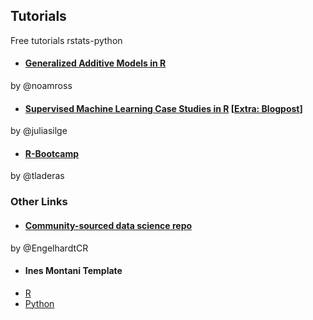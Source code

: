 ## Tutorials
Free tutorials rstats-python

* #### [Generalized Additive Models in R](https://noamross.github.io/gams-in-r-course/)
 by @noamross

* #### [Supervised Machine Learning Case Studies in R](https://supervised-ml-course.netlify.com/) [[Extra: Blogpost](https://juliasilge.com/blog/supervised-ml-course/)]
by @juliasilge

* #### [R-Bootcamp](https://r-bootcamp.netlify.com)
by @tladeras

### Other Links

* #### [Community-sourced data science repo](https://github.com/Chris-Engelhardt/data_sci_guide) 
by @EngelhardtCR

* #### Ines Montani Template

- [R](https://github.com/ines/course-starter-r)
- [Python](https://github.com/ines/course-starter-python)


